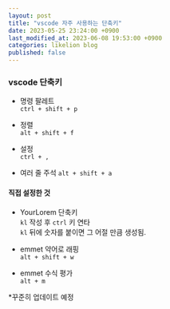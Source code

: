 ```yaml
---
layout: post
title: "vscode 자주 사용하는 단축키"
date: 2023-05-25 23:24:00 +0900
last_modified_at: 2023-06-08 19:53:00 +0900
categories: likelion blog
published: false
---
```


### vscode 단축키

- 명령 팔레트  
`ctrl + shift + p`

- 정렬  
`alt + shift + f`

- 설정  
`ctrl + ,`

- 여러 줄 주석
`alt + shift + a`

#### 직접 설정한 것

- YourLorem 단축키  
  `kl` 작성 후 `ctrl` 키 연타  
  `kl` 뒤에 숫자를 붙이면 그 어절 만큼 생성됨.

- emmet 약어로 래핑  
`alt + shift + w`

- emmet 수식 평가  
`alt + m`

*꾸준히 업데이트 예정